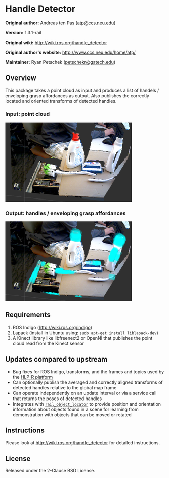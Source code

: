 # Handle Detector

**Original author:** Andreas ten Pas (atp@ccs.neu.edu)

**Version:** 1.3.1-rail

**Original wiki:** http://wiki.ros.org/handle_detector

**Original author's website:** http://www.ccs.neu.edu/home/atp/

**Maintainer:** Ryan Petschek (petschekr@gatech.edu)


## Overview

This package takes a point cloud as input and produces a list of handels / enveloping grasp affordances as output. Also publishes the correctly located and oriented transforms of detected handles.

### Input: point cloud
<img src="readme/example_table0.png" alt="Input point cloud" style="width: 400px;" />

### Output: handles / enveloping grasp affordances
<img src="readme/example_table1.png" alt="Output with overlayed handles and grasp affordances" style="width: 400px;" />


## Requirements

1. ROS Indigo (http://wiki.ros.org/indigo)
2. Lapack (install in Ubuntu using: `sudo apt-get install liblapack-dev`)
3. A Kinect library like libfreenect2 or OpenNI that publishes the point cloud read from the Kinect sensor

## Updates compared to upstream
- Bug fixes for ROS Indigo, transforms, and the frames and topics used by the [HLP-R platform](https://github.com/HLP-R)
- Can optionally publish the averaged and correctly aligned transforms of detected handles relative to the global map frame
- Can operate independently on an update interval or via a service call that returns the poses of detected handles
- Integrates with [`rail_object_locator`]() to provide position and orientation information about objects found in a scene for learning from demonstration with objects that can be moved or rotated

## Instructions

Please look at http://wiki.ros.org/handle_detector for detailed instructions.

## License

Released under the 2-Clause BSD License.
